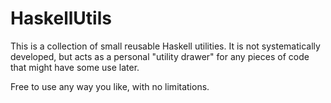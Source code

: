 # HaskellUtils

This is a collection of small reusable Haskell utilities. It is not systematically developed,
but acts as a personal "utility drawer" for any pieces of code that might have some use later.

Free to use any way you like, with no limitations.
